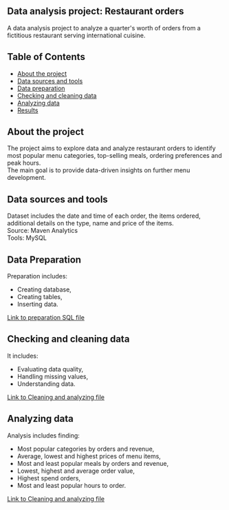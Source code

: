 ## Data analysis project: Restaurant orders 

A data analysis project to analyze a quarter's worth of orders from a fictitious restaurant serving international cuisine.

## Table of Contents
- [About the project](#about-the-project)
- [Data sources and tools](#data-sources-and-tools)
- [Data preparation](#data-preparation)
- [Checking and cleaning data](#checking-and-cleaning-data)
- [Analyzing data](#analyzing-data)
- [Results](#results)

## About the project
The project aims to explore data and analyze restaurant orders to identify most popular menu categories, top-selling meals, ordering preferences and peak hours. <br>
The main goal is to provide data-driven insights on further menu development.

## Data sources and tools
Dataset includes the date and time of each order, the items ordered, additional details on the type, name and price of the items. <br>
Source: Maven Analytics <br>
Tools: MySQL

## Data Preparation
Preparation includes: 
- Creating database, 
- Creating tables,
- Inserting data.

[Link to preparation SQL file](Restaurant_orders_preparation.sql)

## Checking and cleaning data
It includes:
- Evaluating data quality,
- Handling missing values,
- Understanding data.

[Link to Cleaning and analyzing file](Cleaning_and_analyzing.md)

## Analyzing data
Analysis includes finding: 
- Most popular categories by orders and revenue,
- Average, lowest and highest prices of menu items,
- Most and least popular meals by orders and revenue,
- Lowest, highest and average order value,
- Highest spend orders,
- Most and least popular hours to order.

[Link to Cleaning and analyzing file](Cleaning_and_analyzing.md#analyzing-data)

